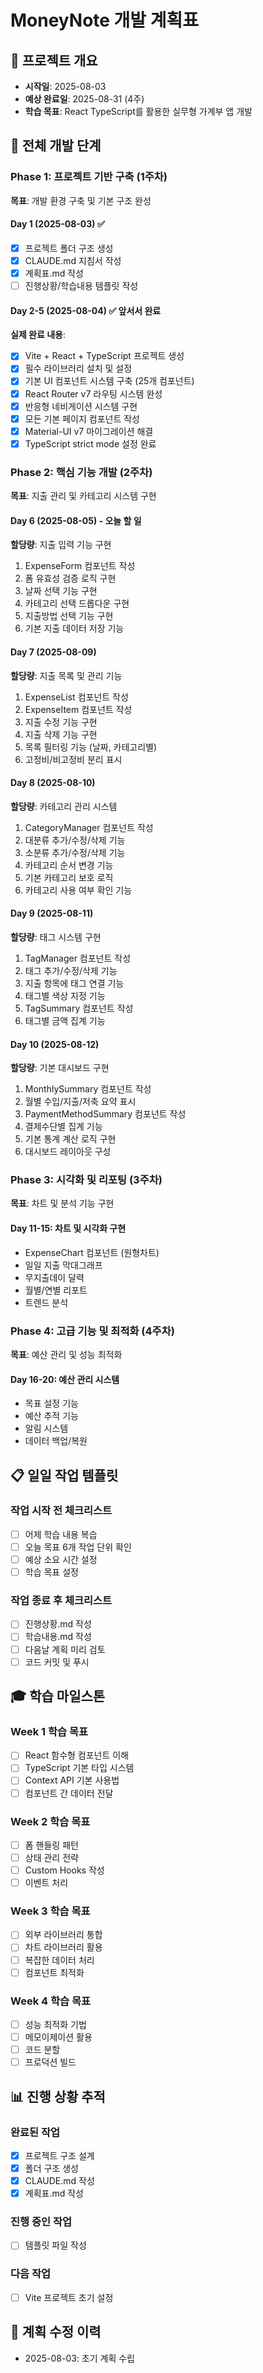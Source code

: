 # MoneyNote 개발 계획표

## 📅 프로젝트 개요
- **시작일**: 2025-08-03
- **예상 완료일**: 2025-08-31 (4주)
- **학습 목표**: React TypeScript를 활용한 실무형 가계부 앱 개발

## 🎯 전체 개발 단계

### Phase 1: 프로젝트 기반 구축 (1주차)
**목표**: 개발 환경 구축 및 기본 구조 완성

#### Day 1 (2025-08-03) ✅
- [x] 프로젝트 폴더 구조 생성
- [x] CLAUDE.md 지침서 작성
- [x] 계획표.md 작성
- [ ] 진행상황/학습내용 템플릿 작성

#### Day 2-5 (2025-08-04) ✅ **앞서서 완료**
**실제 완료 내용**: 
- [x] Vite + React + TypeScript 프로젝트 생성
- [x] 필수 라이브러리 설치 및 설정
- [x] 기본 UI 컴포넌트 시스템 구축 (25개 컴포넌트)
- [x] React Router v7 라우팅 시스템 완성
- [x] 반응형 네비게이션 시스템 구현
- [x] 모든 기본 페이지 컴포넌트 작성
- [x] Material-UI v7 마이그레이션 해결
- [x] TypeScript strict mode 설정 완료

### Phase 2: 핵심 기능 개발 (2주차)
**목표**: 지출 관리 및 카테고리 시스템 구현

#### Day 6 (2025-08-05) - **오늘 할 일**
**할당량**: 지출 입력 기능 구현
1. ExpenseForm 컴포넌트 작성
2. 폼 유효성 검증 로직 구현
3. 날짜 선택 기능 구현
4. 카테고리 선택 드롭다운 구현
5. 지출방법 선택 기능 구현
6. 기본 지출 데이터 저장 기능

#### Day 7 (2025-08-09)
**할당량**: 지출 목록 및 관리 기능
1. ExpenseList 컴포넌트 작성
2. ExpenseItem 컴포넌트 작성
3. 지출 수정 기능 구현
4. 지출 삭제 기능 구현
5. 목록 필터링 기능 (날짜, 카테고리별)
6. 고정비/비고정비 분리 표시

#### Day 8 (2025-08-10)
**할당량**: 카테고리 관리 시스템
1. CategoryManager 컴포넌트 작성
2. 대분류 추가/수정/삭제 기능
3. 소분류 추가/수정/삭제 기능
4. 카테고리 순서 변경 기능
5. 기본 카테고리 보호 로직
6. 카테고리 사용 여부 확인 기능

#### Day 9 (2025-08-11)
**할당량**: 태그 시스템 구현
1. TagManager 컴포넌트 작성
2. 태그 추가/수정/삭제 기능
3. 지출 항목에 태그 연결 기능
4. 태그별 색상 지정 기능
5. TagSummary 컴포넌트 작성
6. 태그별 금액 집계 기능

#### Day 10 (2025-08-12)
**할당량**: 기본 대시보드 구현
1. MonthlySummary 컴포넌트 작성
2. 월별 수입/지출/저축 요약 표시
3. PaymentMethodSummary 컴포넌트 작성
4. 결제수단별 집계 기능
5. 기본 통계 계산 로직 구현
6. 대시보드 레이아웃 구성

### Phase 3: 시각화 및 리포팅 (3주차)
**목표**: 차트 및 분석 기능 구현

#### Day 11-15: 차트 및 시각화 구현
- ExpenseChart 컴포넌트 (원형차트)
- 일일 지출 막대그래프
- 무지출데이 달력
- 월별/연별 리포트
- 트렌드 분석

### Phase 4: 고급 기능 및 최적화 (4주차)
**목표**: 예산 관리 및 성능 최적화

#### Day 16-20: 예산 관리 시스템
- 목표 설정 기능
- 예산 추적 기능
- 알림 시스템
- 데이터 백업/복원

## 📋 일일 작업 템플릿

### 작업 시작 전 체크리스트
- [ ] 어제 학습 내용 복습
- [ ] 오늘 목표 6개 작업 단위 확인
- [ ] 예상 소요 시간 설정
- [ ] 학습 목표 설정

### 작업 종료 후 체크리스트
- [ ] 진행상황.md 작성
- [ ] 학습내용.md 작성
- [ ] 다음날 계획 미리 검토
- [ ] 코드 커밋 및 푸시

## 🎓 학습 마일스톤

### Week 1 학습 목표
- [ ] React 함수형 컴포넌트 이해
- [ ] TypeScript 기본 타입 시스템
- [ ] Context API 기본 사용법
- [ ] 컴포넌트 간 데이터 전달

### Week 2 학습 목표
- [ ] 폼 핸들링 패턴
- [ ] 상태 관리 전략
- [ ] Custom Hooks 작성
- [ ] 이벤트 처리

### Week 3 학습 목표
- [ ] 외부 라이브러리 통합
- [ ] 차트 라이브러리 활용
- [ ] 복잡한 데이터 처리
- [ ] 컴포넌트 최적화

### Week 4 학습 목표
- [ ] 성능 최적화 기법
- [ ] 메모이제이션 활용
- [ ] 코드 분할
- [ ] 프로덕션 빌드

## 📊 진행 상황 추적

### 완료된 작업
- [x] 프로젝트 구조 설계
- [x] 폴더 구조 생성
- [x] CLAUDE.md 작성
- [x] 계획표.md 작성

### 진행 중인 작업
- [ ] 템플릿 파일 작성

### 다음 작업
- [ ] Vite 프로젝트 초기 설정

## 🔄 계획 수정 이력
- 2025-08-03: 초기 계획 수립